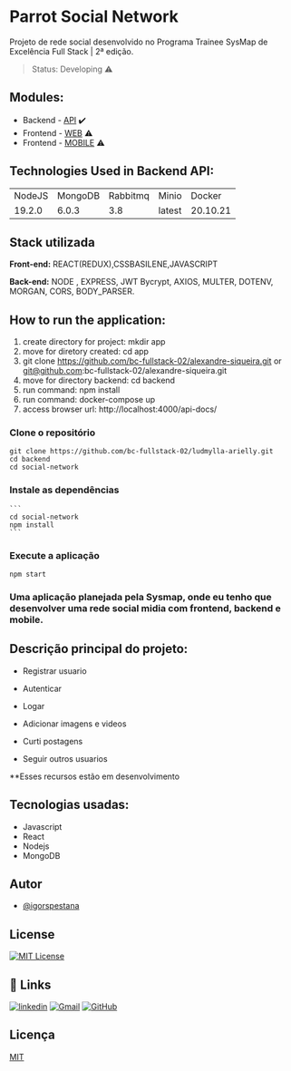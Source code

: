 # Parrot Social Network
Projeto de rede social desenvolvido no Programa Trainee SysMap de Excelência Full Stack | 2ª edição.

> Status: Developing ⚠️

## Modules:

+ Backend - [API](https://github.com/bc-fullstack-02/igor-pestana/tree/main/back-end/rest-api)   :heavy_check_mark:
+ Frontend - [WEB](https://github.com/bc-fullstack-02/luisa-vitoria/tree/main/Backend/Projeto/api) ⚠️
+ Frontend - [MOBILE](https://github.com/bc-fullstack-02/luisa-vitoria/tree/main/Backend/Projeto/api) ⚠️

## Technologies Used in Backend API:

<table>
  <tr>
    <td>NodeJS</td>
    <td>MongoDB</td>
    <td>Rabbitmq</td>
    <td>Minio</td>
    <td>Docker</td>
  </tr>
  <tr>
    <td>19.2.0</td>
    <td>6.0.3</td>
    <td>3.8</td>
    <td>latest</td>
    <td>20.10.21</td>
  </tr>
</table>

## Stack utilizada

**Front-end:** REACT(REDUX),CSSBASILENE,JAVASCRIPT

**Back-end:** NODE , EXPRESS, JWT Bycrypt, AXIOS, MULTER, DOTENV, MORGAN, CORS, BODY_PARSER.

## How to run the application:

1) create directory for project: mkdir app
2) move for diretory created: cd app
3) git clone https://github.com/bc-fullstack-02/alexandre-siqueira.git or git@github.com:bc-fullstack-02/alexandre-siqueira.git
4) move for directory backend: cd backend
5) run command: npm install
6) run command: docker-compose up
7) access browser url: http://localhost:4000/api-docs/

### Clone o repositório
```
git clone https://github.com/bc-fullstack-02/ludmylla-arielly.git
cd backend
cd social-network
```

### Instale as dependências
    ```
    cd social-network
    npm install
    ```

### Execute a aplicação
  ```
  npm start
  ```
### Uma aplicação planejada pela Sysmap, onde eu tenho que desenvolver uma rede social midia com frontend, backend e mobile. 

## Descrição principal do projeto:

+ Registrar usuario

+ Autenticar 

+ Logar

+ Adicionar imagens e videos

+ Curti postagens 

+ Seguir outros usuarios

**Esses recursos estão em desenvolvimento

## Tecnologias usadas:

+ Javascript
+ React
+ Nodejs
+ MongoDB


## Autor

- [@igorspestana](https://github.com/igorspestana)

## License

[![MIT License](https://img.shields.io/badge/License-MIT-green.svg)](https://choosealicense.com/licenses/mit/)

## 🔗 Links
[![linkedin](https://img.shields.io/badge/linkedin-0A66C2?style=for-the-badge&logo=linkedin&logoColor=white)](https://www.linkedin.com/in/igorspestana/)
[![Gmail](https://img.shields.io/badge/Yahoo!-6001D2?style=flat-square&logo=Yahoo!&logoColor=white)](mailto:gabriell.ribeiro@yahoo.com)
[![GitHub](https://img.shields.io/badge/Gahbr-%23121011.svg?style=flat-square&logo=github&logoColor=white)](https://github.com/Gahbr)

## Licença

[MIT](https://choosealicense.com/licenses/mit/)
